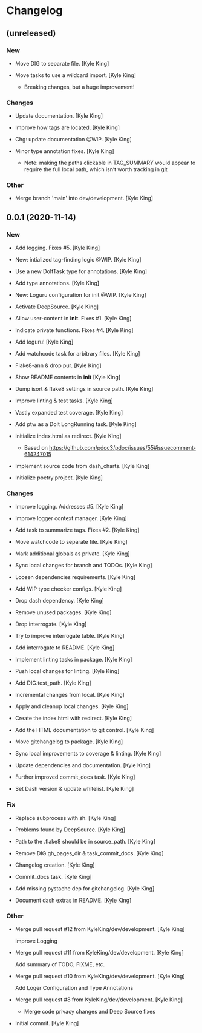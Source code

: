 # Changelog


## (unreleased)

### New

* Move DIG to separate file. [Kyle King]

* Move tasks to use a wildcard import. [Kyle King]

  - Breaking changes, but a huge improvement!

### Changes

* Update documentation. [Kyle King]

* Improve how tags are located. [Kyle King]

* Chg: update documentation @WIP. [Kyle King]

* Minor type annotation fixes. [Kyle King]

  - Note: making the paths clickable in TAG_SUMMARY would appear to require the full local path, which isn’t worth tracking in git

### Other

* Merge branch 'main' into dev/development. [Kyle King]


## 0.0.1 (2020-11-14)

### New

* Add logging. Fixes #5. [Kyle King]

* New: intialized tag-finding logic @WIP. [Kyle King]

* Use a new DoItTask type for annotations. [Kyle King]

* Add type annotations. [Kyle King]

* New: Loguru configuration for init @WIP. [Kyle King]

* Activate DeepSource. [Kyle King]

* Allow user-content in __init__. Fixes #1. [Kyle King]

* Indicate private functions. Fixes #4. [Kyle King]

* Add loguru! [Kyle King]

* Add watchcode task for arbitrary files. [Kyle King]

* Flake8-ann & drop pur. [Kyle King]

* Show README contents in __init__ [Kyle King]

* Dump isort & flake8 settings in source path. [Kyle King]

* Improve linting & test tasks. [Kyle King]

* Vastly expanded test coverage. [Kyle King]

* Add ptw as a DoIt LongRunning task. [Kyle King]

* Initialize index.html as redirect. [Kyle King]

  - Based on https://github.com/pdoc3/pdoc/issues/55#issuecomment-614247015

* Implement source code from dash_charts. [Kyle King]

* Initialize poetry project. [Kyle King]

### Changes

* Improve logging. Addresses #5. [Kyle King]

* Improve logger context manager. [Kyle King]

* Add task to summarize tags. Fixes #2. [Kyle King]

* Move watchcode to separate file. [Kyle King]

* Mark additional globals as private. [Kyle King]

* Sync local changes for branch and TODOs. [Kyle King]

* Loosen dependencies requirements. [Kyle King]

* Add WIP type checker configs. [Kyle King]

* Drop dash dependency. [Kyle King]

* Remove unused packages. [Kyle King]

* Drop interrogate. [Kyle King]

* Try to improve interrogate table. [Kyle King]

* Add interrogate to README. [Kyle King]

* Implement linting tasks in package. [Kyle King]

* Push local changes for linting. [Kyle King]

* Add DIG.test_path. [Kyle King]

* Incremental changes from local. [Kyle King]

* Apply and cleanup local changes. [Kyle King]

* Create the index.html with redirect. [Kyle King]

* Add the HTML documentation to git control. [Kyle King]

* Move gitchangelog to package. [Kyle King]

* Sync local improvements to coverage & linting. [Kyle King]

* Update dependencies and documentation. [Kyle King]

* Further improved commit_docs task. [Kyle King]

* Set Dash version & update whitelist. [Kyle King]

### Fix

* Replace subprocess with sh. [Kyle King]

* Problems found by DeepSource. [Kyle King]

* Path to the .flake8 should be in source_path. [Kyle King]

* Remove DIG.gh_pages_dir & task_commit_docs. [Kyle King]

* Changelog creation. [Kyle King]

* Commit_docs task. [Kyle King]

* Add missing pystache dep for gitchangelog. [Kyle King]

* Document dash extras in README. [Kyle King]

### Other

* Merge pull request #12 from KyleKing/dev/development. [Kyle King]

  Improve Logging

* Merge pull request #11 from KyleKing/dev/development. [Kyle King]

  Add summary of TODO, FIXME, etc.

* Merge pull request #10 from KyleKing/dev/development. [Kyle King]

  Add Loger Configuration and Type Annotations

* Merge pull request #8 from KyleKing/dev/development. [Kyle King]

  - Merge code privacy changes and Deep Source fixes

* Initial commit. [Kyle King]


